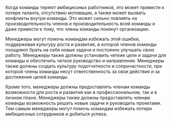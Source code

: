 Когда команды теряют амбициозных работников, это может привести к потере таланта, отсутствию мотивации, а также может вызвать конфликты внутри команды. Это может сильно повлиять на производительность членов и производительность всей команды и даже привести к тому, что члены команды покинут организацию.

Менеджеры могут помочь командам избежать этой ошибки, поддерживая культуру роста и развития, в которой членов команды поощряют брать на себя новые задачи и постоянно улучшать свою работу. Менеджеры также должны установить четкие цели и задачи для команды и обеспечить четкое руководство и направление. Менеджеры также должны создать культуру подотчетности и сопричастности, при которой члены команды несут ответственность за свои действия и за достижение целей команды.

Кроме того, менеджеры должны предоставлять членам команды возможности для роста и развития как в профессиональном, так и в личном плане. Менеджеры также должны предоставлять членам команды возможность решать новые задачи и руководить проектами. Тем самым менеджеры могут помочь командам избежать потери амбициозных сотрудников и добиться успеха.